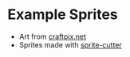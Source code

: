 # Example Sprites

- Art from [craftpix.net](https://craftpix.net/freebies/free-base-4-direction-male-character-pixel-art/?srsltid=AfmBOorwPPnirqs2b8h9LuDxCSEL5Leme2qC4LlDi98wOb6nqdDJxI5e&utm_source=chatgpt.com)
- Sprites made with [sprite-cutter](https://ezgif.com/sprite-cutter)
